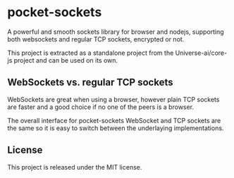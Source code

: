 # pocket-sockets

A powerful and smooth sockets library for browser and nodejs, supporting both websockets and regular TCP sockets, encrypted or not.

This project is extracted as a standalone project from the Universe-ai/core-js project and can be used on its own.

## WebSockets vs. regular TCP sockets
WebSockets are great when using a browser, however plain TCP sockets are faster and a good choice if no one of the peers is a browser.

The overall interface for pocket-sockets WebSocket and TCP sockets are the same so it is easy to switch between the underlaying implementations.

## License
This project is released under the MIT license.
